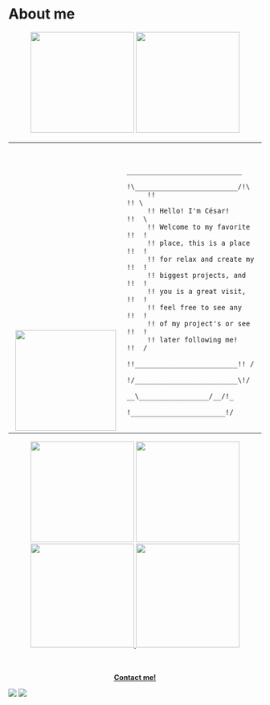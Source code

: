 # About me
<div  align="center">
<img width='206em' height="200" src="https://user-images.githubusercontent.com/43748428/218722087-667fc525-d2a4-4f55-856a-61a1b0cf7648.gif"/>
<img width='206em' height="200" src="https://user-images.githubusercontent.com/43748428/218722087-667fc525-d2a4-4f55-856a-61a1b0cf7648.gif"/>
  <div/>
<table>

  <tr>
   <td valign="bottom" width='373px' align='center' styles="background-color:rgb(0, 0, 0)"> 
    <img width='200px' src='https://user-images.githubusercontent.com/43748428/164916217-4feef82e-aab7-45fe-b543-0399cc9cf8e9.gif'/>
   </td>
   <td width='473px'> 
   <pre><code> 
      ____________________________
     !\_________________________/!\
     !!                         !! \
     !! Hello! I&#39;m César!       !!  \
     !! Welcome to my favorite  !!  !
     !! place, this is a place  !!  !
     !! for relax and create my !!  !
     !! biggest projects, and   !!  !
     !! you is a great visit,   !!  !
     !! feel free to see any    !!  !
     !! of my project&#39;s or see  !!  !
     !! later following me!     !!  /
     !!_________________________!! /
     !/_________________________\!/
        __\_________________/__/!_
       !_______________________!/    
     </code></pre>
   </td>
  </tr>
</table>

<div  align="center">
<img width='206em' height="200" src="https://user-images.githubusercontent.com/43748428/218726330-64f37053-7221-44eb-a788-1f5930c1f5df.gif"/>
<img width='206em' height="200" src="https://user-images.githubusercontent.com/43748428/218726330-64f37053-7221-44eb-a788-1f5930c1f5df.gif"/>
  <div/>


 <div  align="center">
  <a href="https://github.com/cesarzxk">
  <img height="206em" src="https://github-readme-stats.vercel.app/api?username=cesarzxk&show_icons=true&theme=merko&include_all_commits=true&count_private=true"/>
  <img height="206em" src="https://github-readme-stats.vercel.app/api/top-langs/?username=cesarzxk&layout=compact&langs_count=16&theme=merko"/>
</div>

   
   
<br/><br/>
  <strong>Contact me!</strong>
 <p align="left">
  <a href="https://www.linkedin.com/in/cs-vargas" target="_blank" alt="LinkedIn">
    <img  src="https://img.shields.io/badge/-LinkedIn-blue?style=flat-square&logo=Linkedin&logoColor=white&link=https://www.linkedin.com/in/cs-vargas"></a>  
  <a href="mailto:cesar_vargas@id.uff.br" alt="Email">
    <img src="https://img.shields.io/badge/-Gmail-c14438?style=flat-square&logo=Gmail&logoColor=white&link=mailto:cesar_vargas@id.uff.br"></a>  
  </p>
</p>

</p>

